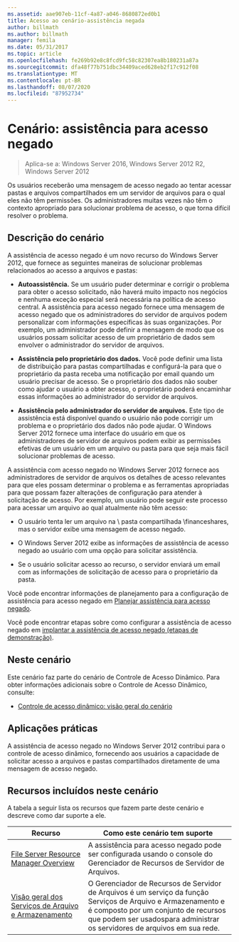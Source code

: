 ```yaml
---
ms.assetid: aae907eb-11cf-4a87-a046-8680872ed0b1
title: Acesso ao cenário-assistência negada
author: billmath
ms.author: billmath
manager: femila
ms.date: 05/31/2017
ms.topic: article
ms.openlocfilehash: fe269b92e8c8fcd9fc58c82307ea8b180231a87a
ms.sourcegitcommit: dfa48f77b751dbc34409aced628eb2f17c912f08
ms.translationtype: MT
ms.contentlocale: pt-BR
ms.lasthandoff: 08/07/2020
ms.locfileid: "87952734"
---
```

# <a name="scenario-access-denied-assistance"></a>Cenário: assistência para acesso negado

>Aplica-se a: Windows Server 2016, Windows Server 2012 R2, Windows Server 2012

Os usuários receberão uma mensagem de acesso negado ao tentar acessar pastas e arquivos compartilhados em um servidor de arquivos para o qual eles não têm permissões. Os administradores muitas vezes não têm o contexto apropriado para solucionar problema de acesso, o que torna difícil resolver o problema.

## <a name="scenario-description"></a>Descrição do cenário
A assistência de acesso negado é um novo recurso do Windows Server 2012, que fornece as seguintes maneiras de solucionar problemas relacionados ao acesso a arquivos e pastas:

-   **Autoassistência.** Se um usuário puder determinar e corrigir o problema para obter o acesso solicitado, não haverá muito impacto nos negócios e nenhuma exceção especial será necessária na política de acesso central. A assistência para acesso negado fornece uma mensagem de acesso negado que os administradores do servidor de arquivos podem personalizar com informações específicas às suas organizações. Por exemplo, um administrador pode definir a mensagem de modo que os usuários possam solicitar acesso de um proprietário de dados sem envolver o administrador do servidor de arquivos.

-   **Assistência pelo proprietário dos dados.** Você pode definir uma lista de distribuição para pastas compartilhadas e configurá-la para que o proprietário da pasta receba uma notificação por email quando um usuário precisar de acesso. Se o proprietário dos dados não souber como ajudar o usuário a obter acesso, o proprietário poderá encaminhar essas informações ao administrador do servidor de arquivos.

-   **Assistência pelo administrador do servidor de arquivos.** Este tipo de assistência está disponível quando o usuário não pode corrigir um problema e o proprietário dos dados não pode ajudar.  O Windows Server 2012 fornece uma interface do usuário em que os administradores de servidor de arquivos podem exibir as permissões efetivas de um usuário em um arquivo ou pasta para que seja mais fácil solucionar problemas de acesso.

A assistência com acesso negado no Windows Server 2012 fornece aos administradores de servidor de arquivos os detalhes de acesso relevantes para que eles possam determinar o problema e as ferramentas apropriadas para que possam fazer alterações de configuração para atender à solicitação de acesso. Por exemplo, um usuário pode seguir este processo para acessar um arquivo ao qual atualmente não têm acesso:

-   O usuário tenta ler um arquivo na \\ pasta compartilhada \financeshares, mas o servidor exibe uma mensagem de acesso negado.

-    O Windows Server 2012 exibe as informações de assistência de acesso negado ao usuário com uma opção para solicitar assistência.

-   Se o usuário solicitar acesso ao recurso, o servidor enviará um email com as informações de solicitação de acesso para o proprietário da pasta.

Você pode encontrar informações de planejamento para a configuração de assistência para acesso negado em [Planejar assistência para acesso negado](assetId:///b169f0a4-8b97-4da8-ae4a-c8f1986d19e1).

Você pode encontrar etapas sobre como configurar a assistência de acesso negado em [implantar a assistência de acesso negado &#40;etapas de demonstração&#41;](Deploy-Access-Denied-Assistance--Demonstration-Steps-.md).

## <a name="in-this-scenario"></a>Neste cenário
Este cenário faz parte do cenário de Controle de Acesso Dinâmico. Para obter informações adicionais sobre o Controle de Acesso Dinâmico, consulte:

-   [Controle de acesso dinâmico: visão geral do cenário](Dynamic-Access-Control--Scenario-Overview.md)

## <a name="practical-applications"></a>Aplicações práticas
A assistência de acesso negado no Windows Server 2012 contribui para o controle de acesso dinâmico, fornecendo aos usuários a capacidade de solicitar acesso a arquivos e pastas compartilhados diretamente de uma mensagem de acesso negado.

## <a name="features-included-in-this-scenario"></a><a name="BKMK_NEW"></a>Recursos incluídos neste cenário
A tabela a seguir lista os recursos que fazem parte deste cenário e descreve como dar suporte a ele.

|Recurso|Como este cenário tem suporte|
|-----------|---------------------------------|
|[File Server Resource Manager Overview](/previous-versions/windows/it-pro/windows-server-2012-R2-and-2012/hh831701(v=ws.11))|A assistência para acesso negado pode ser configurada usando o console do Gerenciador de Recursos de Servidor de Arquivos.|
|[Visão geral dos Serviços de Arquivo e Armazenamento](/previous-versions/windows/it-pro/windows-server-2012-R2-and-2012/hh831487(v=ws.11))|O Gerenciador de Recursos de Servidor de Arquivos é um serviço da função Serviços de Arquivo e Armazenamento e é composto por um conjunto de recursos que podem ser usados​para administrar os servidores de arquivos em sua rede.|

